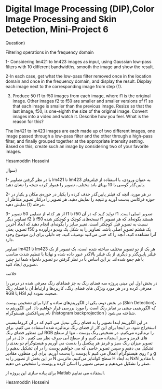 # Digital Image Processing (DIP),Color Image Processing and Skin Detection, Mini-Project 6



Question)

Filtering operations in the frequency domain

1- Considering Im421 to Im423 images as input, using Gaussian low-pass filters with 10 different bandwidths, smooth the image and show the result.

2-In each case, get what the low-pass filter removed once in the location domain and once in the frequency domain, and display the result. Display each image next to the corresponding image from step (1).

3. Produce 50 f1 to f50 images from each image, where f1 is the original image. Other images f2 to f50 are smaller and smaller versions of f1 so that each image is smaller than the previous image. Resize so that the last image, f50, is one-eighth the size of the original image. Convert images into a video and watch it. Describe how you feel. What is the reason for this?

The Im421 to Im423 images are each made up of two different images, one image passed through a low-pass filter and the other through a high-pass filter, and finally grouped together at the appropriate intensity setting. Based on this, create such an image by considering two of your favorite images.

Hesamoddin Hosseini

سوال)

1-	با در نظر گرفتن تصاویر Im421 تا Im423 به عنوان ورودی، با استفاده از فیلترهای پایین‌گذر گوسی با 10 پهنای باند مختلف، تصویر را هموار کرده نتیجه را نشان دهید.

2-	در هر مورد، آنچه که فیلتر پایین‌گذر حذف کرده را یکبار در حوزه‌ی مکان و یکبار در حوزه فرکانس بدست آورید و نتیجه را نمایش دهید. هر تصویر را درکنار تصویر متناظر از مرحله (1) نمایش دهید.

3-	از هر کدام از تصاویر 50 تصویر f1 تا f50 تولید کنید که در آن f1 تصویر اصلی است. تصاویر دیگر f2 تا f50 نسخه‌های کوچک و کوچکتر شده f1 هستند بگونه‌ای که هر تصویر نسبت به تصویر قبل کوچکتر است. تغییر سایز را بگونه‌ای انجام دهید که ابعاد آخرین تصویر، یعنی f50 یک هشتم تصویر اصلی باشد. تصاویر را به شکل یک ویدیو درآورده و آنرا مشاهده کنید. آنچه را که حس می‌کنید توصیف کنید. چه دلیلی برای این موضوع وجود دارد.

تصاویر
Im421 تا Im423 هر یک از دو تصویر مختلف ساخته شده است، یک تصویر از یک فیلتر پایین‌گذر و دیگری از یک فیلتر بالاگذر عبور داده شده و نهایتا با تنظیم شدت مناسب با هم جمع شده‌اند. بر این اساس با در نظر گرفتن دو تصویر دلخواه شما نیز چنین تصویری ایجاد کنید.


خلاصه

در بخش اول این مینی پروژه سه فضای رنگ به جز فضاهای رنگ معرفی شده در درس را معرفی کرده و در هر مورد ویژگی های فضای رنگ، کاربردها و ارتباط آن با فضای رنگ RGB یا HSI صحبت نموده ایم.

در بخش دوم، یکی از الگوریتم‌های ساده و کارا برای تشخیص پوست (Skin Detection)، که الگوریتمی مبتنی بر تمایز رنگ است را مورد بررسی قرار خواهیم داد. این الگوریتم به نام پس‌افکنش هیستوگرام (histogram backprojection ) شناخته می‌شود.

در این الگوریتم ابتدا تصویر را به فضای رنگی تبدیل می‌ کنیم که در آن کروماتیسیتی استخراج شود. در اینجا برای این کار از فضای رنگ نرمالیزه شده استفاده می‌ کنیم. برای این منظور فضای رنگ RGB را نرمالیزه می‌کنیم. در تشخیص رنگ پوست ، تنها از سطح های قرمز و سبز استفاده می کنیم و از سطح آبی صرف نظر می کنیم . حال در این تصویر میزان رنگ سبز و قرمز هر پیکسل را بدست می آوریم و هیستوگرام دو بعدی را تشکیل  می دهیم و سپس تصویر خاصی که می خواهیم پوست را در آن تشکیل بدهیم را روی هیستوگرام اعمال می کنیم تا پوست را بدست آوریم. برای این منظور، مقادیر r و g در این بخش از تصویر را به N سطح کوانتایز می‌کنیم. ماتریس H به ابعاد NxN با مقادیر صفر را تشکیل می‌دهیم و سپس تصویر را اسکن کرده و پوست را تشخیص می دهیم.

برای پیاده سازی این پروژه از Matlab استفاده می نماییم.

Hesamoddin Hosseini
